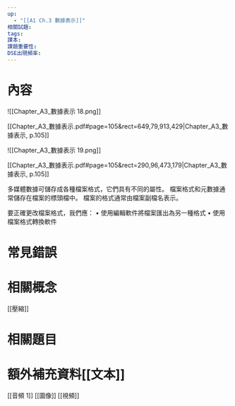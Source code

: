 ```yaml
---
up:
  - "[[A1 Ch.3 數據表示]]"
相關試題: 
tags: 
課本: 
課題重要性: 
DSE出現頻率:
---
```

# 內容

![[Chapter_A3_數據表示 18.png]]

[[Chapter_A3_數據表示.pdf#page=105&rect=649,79,913,429|Chapter_A3_數據表示, p.105]]

![[Chapter_A3_數據表示 19.png]]

[[Chapter_A3_數據表示.pdf#page=105&rect=290,96,473,179|Chapter_A3_數據表示, p.105]]

多媒體數據可儲存成各種檔案格式，它們具有不同的屬性。
檔案格式和元數據通常儲存在檔案的標頭檔中。
檔案的格式通常由檔案副檔名表示。

要正確更改檔案格式，我們應：
• 使用編輯軟件將檔案匯出為另一種格式 
• 使用檔案格式轉換軟件



# 常見錯誤
# 相關概念
[[壓縮]]

# 相關題目
# 額外補充資料[[文本]]
[[音頻 1]]
[[圖像]]
[[視頻]]

